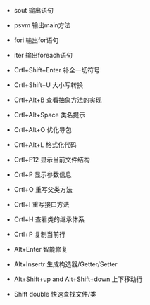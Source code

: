 - sout 输出语句
- psvm 输出main方法
- fori 输出for语句
- iter 输出foreach语句



- Crtl+Shift+Enter 补全一切符号
- Crtl+Shift+U 大小写转换



- Crtl+Alt+B 查看抽象方法的实现
- Crtl+Alt+Space 类名提示
- Crtl+Alt+O 优化导包
- Crtl+Alt+L 格式化代码



- Crtl+F12 显示当前文件结构
- Crtl+P 显示参数信息
- Crtl+O 重写父类方法
- Crtl+I 重写接口方法
- Crtl+H 查看类的继承体系
- Crtl+P 复制当前行



- Alt+Enter 智能修复
- Alt+Insertr 生成构造器/Getter/Setter
- Alt+Shift+up and Alt+Shift+down 上下移动行



- Shift double 快速查找文件/类